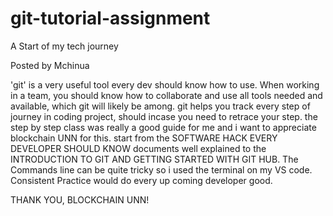 # git-tutorial-assignment
A Start of my tech journey

Posted by Mchinua

'git' is a very useful tool every dev should know how to use.
When working in a team, you should know how to collaborate and use all tools needed and available, which git will likely be among.
git helps you track every step of journey in coding project, should incase you need to retrace your step.
the step by step class was really a good guide for me and i want to appreciate blockchain UNN for this.
start from the SOFTWARE HACK EVERY DEVELOPER SHOULD KNOW documents well explained to the INTRODUCTION TO GIT AND GETTING STARTED WITH GIT HUB.
The Commands line can be quite tricky so i used the terminal on my VS code.
Consistent Practice would do every up coming developer good.

THANK YOU, BLOCKCHAIN UNN!
